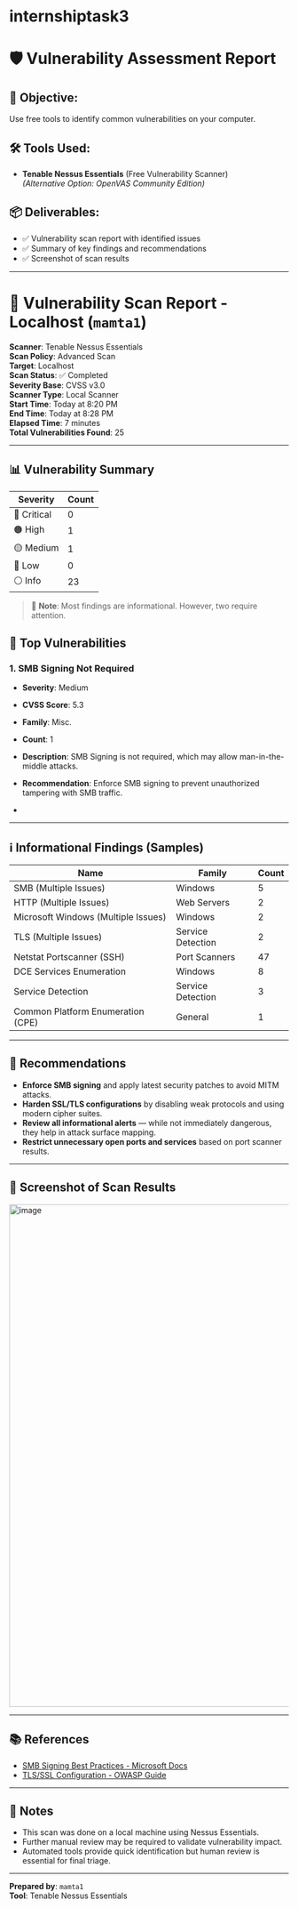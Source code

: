 # internshiptask3

# 🛡️ Vulnerability Assessment Report

## 🎯 Objective:
Use free tools to identify common vulnerabilities on your computer.

## 🛠️ Tools Used:
- **Tenable Nessus Essentials** (Free Vulnerability Scanner)  
  *(Alternative Option: OpenVAS Community Edition)*

## 📦 Deliverables:
- ✅ Vulnerability scan report with identified issues
- ✅ Summary of key findings and recommendations
- ✅ Screenshot of scan results


---

# 📄 Vulnerability Scan Report - Localhost (`mamta1`)

**Scanner**: Tenable Nessus Essentials  
**Scan Policy**: Advanced Scan  
**Target**: Localhost  
**Scan Status**: ✅ Completed  
**Severity Base**: CVSS v3.0  
**Scanner Type**: Local Scanner  
**Start Time**: Today at 8:20 PM  
**End Time**: Today at 8:28 PM  
**Elapsed Time**: 7 minutes  
**Total Vulnerabilities Found**: 25

---

## 📊 Vulnerability Summary

| Severity | Count |
|----------|-------|
| 🔴 Critical | 0     |
| 🟠 High     | 1     |
| 🟡 Medium   | 1     |
| 🔵 Low      | 0     |
| ⚪ Info     | 23    |

> 🎯 **Note**: Most findings are informational. However, two require attention.

## 🚨 Top Vulnerabilities

### 1. **SMB Signing Not Required**
- **Severity**: Medium
- **CVSS Score**: 5.3
- **Family**: Misc.
- **Count**: 1
- **Description**: SMB Signing is not required, which may allow man-in-the-middle attacks.
- **Recommendation**: Enforce SMB signing to prevent unauthorized tampering with SMB traffic.

- 
---

## ℹ️ Informational Findings (Samples)

| Name                                      | Family           | Count |
|-------------------------------------------|------------------|-------|
| SMB (Multiple Issues)                     | Windows          | 5     |
| HTTP (Multiple Issues)                    | Web Servers      | 2     |
| Microsoft Windows (Multiple Issues)       | Windows          | 2     |
| TLS (Multiple Issues)                     | Service Detection| 2     |
| Netstat Portscanner (SSH)                 | Port Scanners    | 47    |
| DCE Services Enumeration                  | Windows          | 8     |
| Service Detection                         | Service Detection| 3     |
| Common Platform Enumeration (CPE)         | General          | 1     |

---

## 🔧 Recommendations

- **Enforce SMB signing** and apply latest security patches to avoid MITM attacks.
- **Harden SSL/TLS configurations** by disabling weak protocols and using modern cipher suites.
- **Review all informational alerts** — while not immediately dangerous, they help in attack surface mapping.
- **Restrict unnecessary open ports and services** based on port scanner results.

---

## 📸 Screenshot of Scan Results
<img width="1842" height="904" alt="image" src="https://github.com/user-attachments/assets/adb296d8-a0dc-4b6c-bc44-1aab650612f4" />



---

## 📚 References

- [SMB Signing Best Practices - Microsoft Docs](https://docs.microsoft.com/en-us/windows-server/security/windows-services/security-guidelines-for-smb)
- [TLS/SSL Configuration - OWASP Guide](https://owasp.org/www-project-top-ten/)

---

## 📝 Notes

- This scan was done on a local machine using Nessus Essentials.
- Further manual review may be required to validate vulnerability impact.
- Automated tools provide quick identification but human review is essential for final triage.

---

**Prepared by**: `mamta1`  
**Tool**: Tenable Nessus Essentials  
